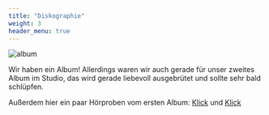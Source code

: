 ```yaml
---
title: "Diskographie"
weight: 3
header_menu: true
---
```



![album](img/album.jpg)

Wir haben ein Album! Allerdings waren wir auch gerade für unser zweites Album im Studio, das wird gerade liebevoll ausgebrütet und sollte sehr bald schlüpfen.

Außerdem hier ein paar Hörproben vom ersten Album: [Klick](audio/arbetslose.mp3) und [Klick](audio/tief_unterm_eis.mp3)
